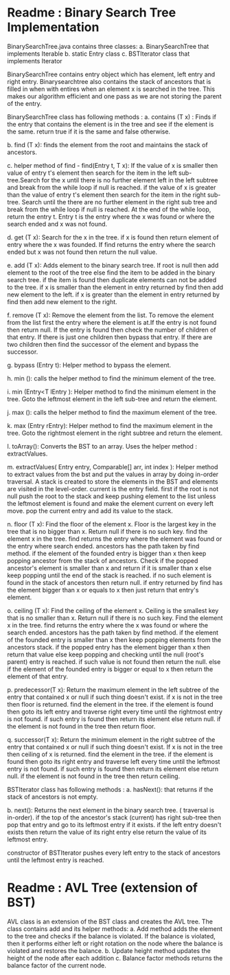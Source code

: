 # Readme : Binary Search Tree Implementation

BinarySearchTree.java contains three classes:
a. BinarySearchTree that implements Iterable
b. static Entry class
c. BSTIterator class that implements Iterator

BinarySearchTree contains entry object which has element, left entry and right entry. Binarysearchtree also contains the stack of ancestors that is filled in when with entires when an element x is searched in the tree. 
This makes our algorithm efficient and one pass as we are not storing the parent of the entry. 

BinarySearchTree class has following methods :
a. contains (T x) : Finds if the entry that contains the element is in the tree and see if the element is the same. return true if it is the same and false otherwise.

b. find (T x): finds the element from the root and maintains the stack of ancestors.

c. helper method of find - find(Entry t, T x): If the value of x is smaller then value of entry t's element then search for the item in the left sub-tree.Search for the x until there is no further element left in the left subtree and break from the while loop if null is reached.
if the value of x is greater than the value of entry t's element then search for the item in the right sub-tree. Search until the there are no further element in the right sub tree and break from the while loop if null is reached. At the end of the while loop, return the entry t. Entry t is the entry where the x was found or where the search ended and x was not found.

d. get (T x): Search for the x in the tree. if x is found then return element of entry where the x was founded. If find returns the entry where the search ended but x was not found then return the null value.

e. add (T x): Adds element to the binary search tree. If root is null then add element to the root of the tree else find the item to be added in the binary search tree. if the item is found then duplicate elements can not be added to the tree. if x is smaller than the element in entry returned by find then add new element to the left. if x is greater than the element in entry returned by find then add new element to the right.

f. remove (T x): Remove the element from the list. To remove the element from the list first the entry where the element is at.If the entry is not found then return null. If the entry is found then check the number of children of that entry. If there is just one children then bypass that entry. If there are two children then find the successor of the element and bypass the successor.

g. bypass (Entry<T> t): Helper method to bypass the element.

h. min (): calls the helper method to find the minimum element of the tree.

i. min (Entry<T lEntry ): Helper method to find the minimum element in the tree. Goto the leftmost element in the left sub-tree and return the element.

j. max (): calls the helper method to find the maximum element of the tree.

k. max (Entry<T> rEntry): Helper method to find the maximum element in the tree. Goto the rightmost element in the right subtree and return the element.

l. toArray(): Converts the BST to an array. Uses the helper method : extractValues.

m. extractValues( Entry<T> entry, Comparable[] arr, int index ): Helper method to extract values from the bst and put the values in array by doing in-order traversal. A stack is created to store the elements in the BST and elements are visited in the level-order. current is the entry field. first if the root is not null push the root to the stack and keep pushing element to the list unless the leftmost element is found and make the element current on every left move. pop the current entry and add its value to the stack.

n. floor (T x): Find the floor of the element x. Floor is the largest key in the tree that is no bigger than x. Return null if there is no such key.
find the element x in the tree. find returns the entry where the element was found or the entry where search ended. ancestors has the path taken by
find method. if the element of the founded entry is bigger than x then keep popping ancestor from the stack of ancestors.
Check if the popped ancestor's element is smaller than x and return if it is smaller than x else keep popping until the end of the stack is reached.
if no such element is found in the stack of ancestors then return null.
if entry returned by find has the element bigger than x or equals to x then just return that entry's element.

o. ceiling (T x): Find the ceiling of the element x. Ceiling is the smallest key that is no smaller than x. Return null if there is no such key. Find the element x in the tree. find returns the entry where the x was found or where the search ended. ancestors has the path taken by find method. if the element of the founded entry is smaller than x then keep popping elements from the ancestors stack. if the popped entry has the element bigger than x then return that value else keep popping and checking until the null (root's parent) entry is reached. if such value is not found then return the null. else if the element of the founded entry is bigger or equal to x then return the element of that entry.

p. predecessor(T x): Return the maximum element in the left subtree of the entry that contained x or null if such thing doesn't exist.
if x is not in the tree then floor is returned. find the element in the tree. if the element is found then goto its left entry and traverse right every time until the rightmost entry is not found. if such entry is found then return its element else return null. if the element is not found in the tree then return floor.

q. successor(T x): Return the minimum element in the right subtree of the entry that contained x or null if such thing doesn't exist. If x is not in the tree then ceiling of x is returned. find the element in the tree. if the element is found then goto its right entry and traverse left every time until the leftmost entry is not found. if such entry is found then return its element else return null. if the element is not found in the tree then return ceiling.

BSTIterator class has following methods : 
a. hasNext(): that returns if the stack of ancestors is not empty. 

b. next(): Returns the next element in the binary search tree. ( traversal is in-order). if the top of the ancestor's stack (current) has right sub-tree then pop that entry and go to its leftmost entry if it exists. if the left entry doesn't exists then return the value of its right entry else return the value of its leftmost entry.

constructor of BSTIterator pushes every left entry to the stack of ancestors until the leftmost entry is reached. 


# Readme : AVL Tree (extension of BST)

AVL class is an extension of the BST class and creates the AVL tree. The class contains add and its helper methods: 
a. Add method adds the element to the tree and checks if the balance is violated. If the balance is violated, then it performs either left or right rotation on the node where the balance is violated and restores the balance. 
b. Update height method updates the height of the node after each addition
c. Balance factor methods returns the balance factor of the current node. 


